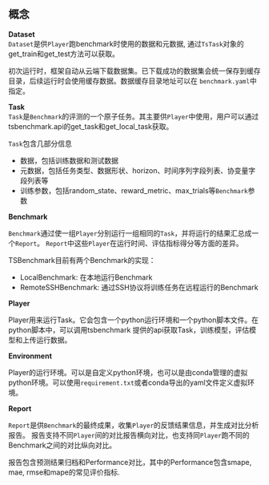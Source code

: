 ## 概念

**Dataset**  
`Dataset`是供`Player`跑benchmark时使用的数据和元数据, 通过`TsTask`对象的get_train和get_test方法可以获取。

初次运行时，框架自动从云端下载数据集。已下载成功的数据集会统一保存到缓存目录，后续运行时会使用缓存数据。数据缓存目录地址可以在
`benchmark.yaml`中指定。


**Task**  
`Task`是`Benchmark`的评测的一个原子任务。其主要供`Player`中使用，用户可以通过tsbenchmark.api的get_task和get_local_task获取。

`Task`包含几部分信息
- 数据，包括训练数据和测试数据
- 元数据，包括任务类型、数据形状、horizon、时间序列字段列表、协变量字段列表等
- 训练参数，包括random_state、reward_metric、max_trials等`Benchmark`参数


**Benchmark**  

`Benchmark`通过使一组`Player`分别运行一组相同的`Task`，并将运行的结果汇总成一个`Report`。
`Report`中这些`Player`在运行时间、评估指标得分等方面的差异。

TSBenchmark目前有两个Benchmark的实现： 
- LocalBenchmark: 在本地运行Benchmark
- RemoteSSHBenchmark: 通过SSH协议将训练任务在远程运行的Benchmark

**Player**  

Player用来运行Task。它会包含一个python运行环境和一个python脚本文件。在python脚本中，可以调用tsbenchmark
提供的api获取Task，训练模型，评估模型和上传运行数据。

**Environment**  

Player的运行环境。可以是自定义python环境，也可以是由conda管理的虚拟python环境。可以使用`requirement.txt`或者conda导出的yaml文件定义虚拟环境。


**Report**  

`Report`是供`Benchmark`的最终成果，收集`Player`的反馈结果信息，并生成对比分析报告。
报告支持不同`Player`间的对比报告横向对比，也支持同`Player`跑不同的Benchmark之间的对比纵向对比。

报告包含预测结果归档和Performance对比，其中的Performance包含smape, mae, rmse和mape的常见评价指标.







